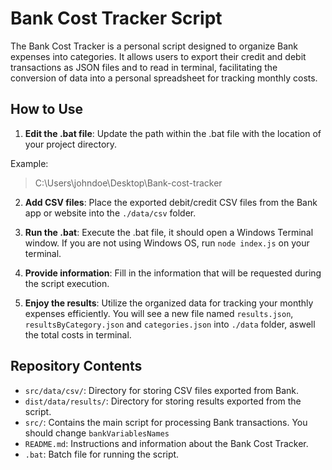 # Bank Cost Tracker Script

The Bank Cost Tracker is a personal script designed to organize Bank expenses into categories. It allows users to export their credit and debit transactions as JSON files and to read in terminal, facilitating the conversion of data into a personal spreadsheet for tracking monthly costs.

## How to Use

1. **Edit the .bat file**: Update the path within the .bat file with the location of your project directory.

Example: 
   > C:\Users\johndoe\Desktop\Bank-cost-tracker

2. **Add CSV files**: Place the exported debit/credit CSV files from the Bank app or website into the `./data/csv` folder.

3. **Run the .bat**: Execute the .bat file, it should open a Windows Terminal window. If you are not using Windows OS, run `node index.js` on your terminal.

4. **Provide information**: Fill in the information that will be requested during the script execution.

5. **Enjoy the results**: Utilize the organized data for tracking your monthly expenses efficiently. You will see a new file named `results.json`, `resultsByCategory.json` and `categories.json` into `./data` folder, aswell the total costs in terminal.

## Repository Contents

- `src/data/csv/`: Directory for storing CSV files exported from Bank.
- `dist/data/results/`: Directory for storing results exported from the script.
- `src/`: Contains the main script for processing Bank transactions. You should change `bankVariablesNames`
- `README.md`: Instructions and information about the Bank Cost Tracker.
- `.bat`: Batch file for running the script.
